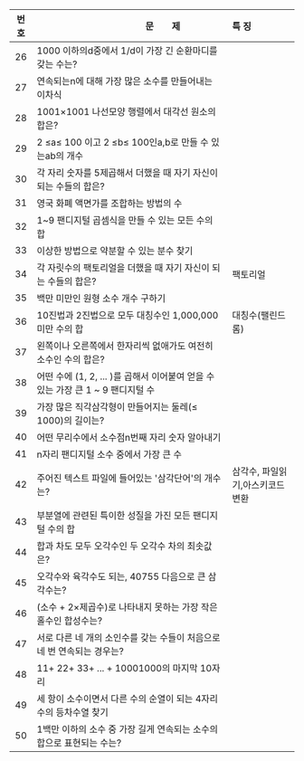|번호|　　　　　　　　　　　　문　　제|특 징|
|:---:|:---|:---|
|26|1000 이하의d중에서 1/d이 가장 긴 순환마디를 갖는 수는?||
|27|연속되는n에 대해 가장 많은 소수를 만들어내는 이차식||
|28|1001×1001 나선모양 행렬에서 대각선 원소의 합은?||
|29|2 ≤a≤ 100 이고 2 ≤b≤ 100인a,b로 만들 수 있는ab의 개수||
|30|각 자리 숫자를 5제곱해서 더했을 때 자기 자신이 되는 수들의 합은?||
|31|영국 화폐 액면가를 조합하는 방법의 수||
|32|1~9 팬디지털 곱셈식을 만들 수 있는 모든 수의 합||
|33|이상한 방법으로 약분할 수 있는 분수 찾기||
|34|각 자릿수의 팩토리얼을 더했을 때 자기 자신이 되는 수들의 합은?|팩토리얼|
|35|백만 미만인 원형 소수 개수 구하기||
|36|10진법과 2진법으로 모두 대칭수인 1,000,000 미만 수의 합|대칭수(팰린드롬)|
|37|왼쪽이나 오른쪽에서 한자리씩 없애가도 여전히 소수인 수의 합은?||
|38|어떤 수에 (1, 2, ... )를 곱해서 이어붙여 얻을 수 있는 가장 큰 1 ~ 9 팬디지털 수||
|39|가장 많은 직각삼각형이 만들어지는 둘레(≤ 1000)의 길이는?||
|40|어떤 무리수에서 소수점n번째 자리 숫자 알아내기||
|41|n자리 팬디지털 소수 중에서 가장 큰 수||
|42|주어진 텍스트 파일에 들어있는 '삼각단어'의 개수는?|삼각수, 파일읽기,아스키코드변환|
|43|부분열에 관련된 특이한 성질을 가진 모든 팬디지털 수의 합||
|44|합과 차도 모두 오각수인 두 오각수 차의 최솟값은?||
|45|오각수와 육각수도 되는, 40755 다음으로 큰 삼각수는?||
|46|(소수 + 2×제곱수)로 나타내지 못하는 가장 작은 홀수인 합성수는?||
|47|서로 다른 네 개의 소인수를 갖는 수들이 처음으로 네 번 연속되는 경우는?||
|48|11+ 22+ 33+ ... + 10001000의 마지막 10자리||
|49|세 항이 소수이면서 다른 수의 순열이 되는 4자리 수의 등차수열 찾기||
|50|1백만 이하의 소수 중 가장 길게 연속되는 소수의 합으로 표현되는 수는?||
